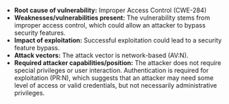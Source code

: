 - **Root cause of vulnerability:** Improper Access Control (CWE-284)
- **Weaknesses/vulnerabilities present:** The vulnerability stems from improper access control, which could allow an attacker to bypass security features.
- **Impact of exploitation:** Successful exploitation could lead to a security feature bypass.
- **Attack vectors:** The attack vector is network-based (AV:N).
- **Required attacker capabilities/position:** The attacker does not require special privileges or user interaction. Authentication is required for exploitation (PR:N), which suggests that an attacker may need some level of access or valid credentials, but not necessarily administrative privileges.